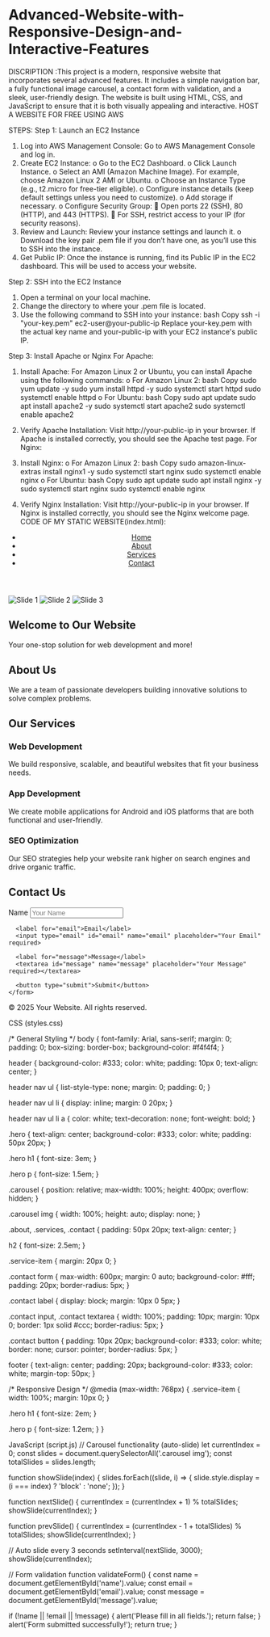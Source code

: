 # Advanced-Website-with-Responsive-Design-and-Interactive-Features
DISCRIPTION :This project is a modern, responsive website that incorporates several advanced features. It includes a simple navigation bar, a fully functional image carousel, a contact form with validation, and a sleek, user-friendly design. The website is built using HTML, CSS, and JavaScript to ensure that it is both visually appealing and interactive.
HOST A WEBSITE FOR FREE USING AWS

STEPS:
Step 1: Launch an EC2 Instance
1.	Log into AWS Management Console: Go to AWS Management Console and log in.
2.	Create EC2 Instance:
o	Go to the EC2 Dashboard.
o	Click Launch Instance.
o	Select an AMI (Amazon Machine Image). For example, choose Amazon Linux 2 AMI or Ubuntu.
o	Choose an Instance Type (e.g., t2.micro for free-tier eligible).
o	Configure instance details (keep default settings unless you need to customize).
o	Add storage if necessary.
o	Configure Security Group:
	Open ports 22 (SSH), 80 (HTTP), and 443 (HTTPS).
	For SSH, restrict access to your IP (for security reasons).
3.	Review and Launch: Review your instance settings and launch it.
o	Download the key pair .pem file if you don’t have one, as you’ll use this to SSH into the instance.
4.	Get Public IP: Once the instance is running, find its Public IP in the EC2 dashboard. This will be used to access your website.
   
Step 2: SSH into the EC2 Instance
1.	Open a terminal on your local machine.
2.	Change the directory to where your .pem file is located.
3.	Use the following command to SSH into your instance:
bash
Copy
ssh -i "your-key.pem" ec2-user@your-public-ip
Replace your-key.pem with the actual key name and your-public-ip with your EC2 instance's public IP.

Step 3: Install Apache or Nginx
For Apache:
1.	Install Apache: For Amazon Linux 2 or Ubuntu, you can install Apache using the following commands:
o	For Amazon Linux 2:
bash
Copy
sudo yum update -y
sudo yum install httpd -y
sudo systemctl start httpd
sudo systemctl enable httpd
o	For Ubuntu:
bash
Copy
sudo apt update
sudo apt install apache2 -y
sudo systemctl start apache2
sudo systemctl enable apache2

3.	Verify Apache Installation: Visit http://your-public-ip in your browser. If Apache is installed correctly, you should see the Apache test page.
For Nginx:
1.	Install Nginx:
o	For Amazon Linux 2:
bash
Copy
sudo amazon-linux-extras install nginx1 -y
sudo systemctl start nginx
sudo systemctl enable nginx
o	For Ubuntu:
bash
Copy
sudo apt update
sudo apt install nginx -y
sudo systemctl start nginx
sudo systemctl enable nginx

3.	Verify Nginx Installation: Visit http://your-public-ip in your browser. If Nginx is installed correctly, you should see the Nginx welcome page.
CODE OF MY STATIC WEBSITE(index.html):
<!DOCTYPE html>
<html lang="en">
<head>
  <meta charset="UTF-8">
  <meta name="viewport" content="width=device-width, initial-scale=1.0">
  <title>Advanced Features Website</title>
  <link rel="stylesheet" href="styles.css">
  <script src="script.js" defer></script>
</head>
<body>
  <!-- Navigation Bar -->
  <header>
    <nav>
      <ul>
        <li><a href="#home">Home</a></li>
        <li><a href="#about">About</a></li>
        <li><a href="#services">Services</a></li>
        <li><a href="#contact">Contact</a></li>
      </ul>
    </nav>
  </header>

  <!-- Hero Section with Image Carousel -->
  <section id="home" class="hero">
    <div class="carousel">
      <img src="https://via.placeholder.com/1200x400?text=Image+1" alt="Slide 1">
      <img src="https://via.placeholder.com/1200x400?text=Image+2" alt="Slide 2">
      <img src="https://via.placeholder.com/1200x400?text=Image+3" alt="Slide 3">
    </div>
    <h1>Welcome to Our Website</h1>
    <p>Your one-stop solution for web development and more!</p>
  </section>

  <!-- About Section -->
  <section id="about" class="about">
    <h2>About Us</h2>
    <p>We are a team of passionate developers building innovative solutions to solve complex problems.</p>
  </section>

  <!-- Services Section -->
  <section id="services" class="services">
    <h2>Our Services</h2>
    <div class="service-item">
      <h3>Web Development</h3>
      <p>We build responsive, scalable, and beautiful websites that fit your business needs.</p>
    </div>
    <div class="service-item">
      <h3>App Development</h3>
      <p>We create mobile applications for Android and iOS platforms that are both functional and user-friendly.</p>
    </div>
    <div class="service-item">
      <h3>SEO Optimization</h3>
      <p>Our SEO strategies help your website rank higher on search engines and drive organic traffic.</p>
    </div>
  </section>

  <!-- Contact Section with Form Validation -->
  <section id="contact" class="contact">
    <h2>Contact Us</h2>
    <form id="contactForm" action="#" method="post" onsubmit="return validateForm()">
      <label for="name">Name</label>
      <input type="text" id="name" name="name" placeholder="Your Name" required>

      <label for="email">Email</label>
      <input type="email" id="email" name="email" placeholder="Your Email" required>

      <label for="message">Message</label>
      <textarea id="message" name="message" placeholder="Your Message" required></textarea>

      <button type="submit">Submit</button>
    </form>
  </section>

  <!-- Footer -->
  <footer>
    <p>&copy; 2025 Your Website. All rights reserved.</p>
  </footer>
</body>
</html>

CSS (styles.css)

/* General Styling */
body {
  font-family: Arial, sans-serif;
  margin: 0;
  padding: 0;
  box-sizing: border-box;
  background-color: #f4f4f4;
}

header {
  background-color: #333;
  color: white;
  padding: 10px 0;
  text-align: center;
}

header nav ul {
  list-style-type: none;
  margin: 0;
  padding: 0;
}

header nav ul li {
  display: inline;
  margin: 0 20px;
}

header nav ul li a {
  color: white;
  text-decoration: none;
  font-weight: bold;
}

.hero {
  text-align: center;
  background-color: #333;
  color: white;
  padding: 50px 20px;
}

.hero h1 {
  font-size: 3em;
}

.hero p {
  font-size: 1.5em;
}

.carousel {
  position: relative;
  max-width: 100%;
  height: 400px;
  overflow: hidden;
}

.carousel img {
  width: 100%;
  height: auto;
  display: none;
}

.about, .services, .contact {
  padding: 50px 20px;
  text-align: center;
}

h2 {
  font-size: 2.5em;
}

.service-item {
  margin: 20px 0;
}

.contact form {
  max-width: 600px;
  margin: 0 auto;
  background-color: #fff;
  padding: 20px;
  border-radius: 5px;
}

.contact label {
  display: block;
  margin: 10px 0 5px;
}

.contact input, .contact textarea {
  width: 100%;
  padding: 10px;
  margin: 10px 0;
  border: 1px solid #ccc;
  border-radius: 5px;
}

.contact button {
  padding: 10px 20px;
  background-color: #333;
  color: white;
  border: none;
  cursor: pointer;
  border-radius: 5px;
}

footer {
  text-align: center;
  padding: 20px;
  background-color: #333;
  color: white;
  margin-top: 50px;
}

/* Responsive Design */
@media (max-width: 768px) {
  .service-item {
    width: 100%;
    margin: 10px 0;
  }

  .hero h1 {
    font-size: 2em;
  }

  .hero p {
    font-size: 1.2em;
  }
}


JavaScript (script.js)
// Carousel functionality (auto-slide)
let currentIndex = 0;
const slides = document.querySelectorAll('.carousel img');
const totalSlides = slides.length;

function showSlide(index) {
  slides.forEach((slide, i) => {
    slide.style.display = (i === index) ? 'block' : 'none';
  });
}

function nextSlide() {
  currentIndex = (currentIndex + 1) % totalSlides;
  showSlide(currentIndex);
}

function prevSlide() {
  currentIndex = (currentIndex - 1 + totalSlides) % totalSlides;
  showSlide(currentIndex);
}

// Auto slide every 3 seconds
setInterval(nextSlide, 3000);
showSlide(currentIndex);

// Form validation
function validateForm() {
  const name = document.getElementById('name').value;
  const email = document.getElementById('email').value;
  const message = document.getElementById('message').value;

  if (!name || !email || !message) {
    alert('Please fill in all fields.');
    return false;
  }
  alert('Form submitted successfully!');
  return true;
}





 


  

  
